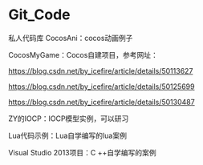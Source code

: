 # Git_Code
私人代码库
CocosAni：cocos动画例子

CocosMyGame：Cocos自建项目，参考网址：

https://blog.csdn.net/by_icefire/article/details/50113627

https://blog.csdn.net/by_icefire/article/details/50125699

https://blog.csdn.net/by_icefire/article/details/50130487

ZY的IOCP：IOCP模型实例，可以研习

Lua代码示例：Lua自学编写的lua案例

Visual Studio 2013项目：C ++自学编写的案例
